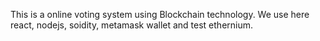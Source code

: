This is a online voting system using Blockchain technology. We use here react, nodejs, soidity, metamask wallet and test ethernium. 